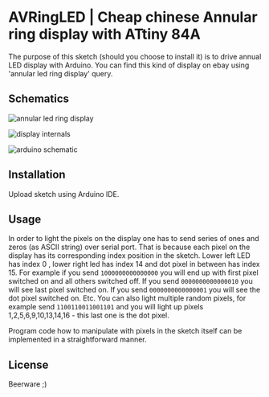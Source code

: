 # AVRingLED | Cheap chinese Annular ring display with ATtiny 84A

The purpose of this sketch (should you choose to install it) is to drive annual LED display with Arduino. You can find this kind of display on ebay using 'annular led ring display' query.

## Schematics

![annular led ring display](https://raw.githubusercontent.com/mrizvic/arduino-annularLedRingDisplay/master/display.jpg)

![display internals](https://raw.githubusercontent.com/mrizvic/arduino-annularLedRingDisplay/master/display_schematic.jpg)

![arduino schematic](https://raw.githubusercontent.com/mrizvic/arduino-annularLedRingDisplay/master/arduino_schematic.jpg)


## Installation

Upload sketch using Arduino IDE.

## Usage

In order to light the pixels on the display one has to send series of ones and zeros (as ASCII string) over serial port. That is because each pixel on the display has its corresponding index position in the sketch. Lower left LED has index 0 , lower right led has index 14 and dot pixel in between has index 15. For example if you send `1000000000000000` you will end up with first pixel switched on and all others switched off. If you send `0000000000000010` you will see last pixel switched on. If you send `0000000000000001` you will see the dot pixel switched on. Etc. You can also light multiple random pixels, for example send `1100110011001101` and you will light up pixels 1,2,5,6,9,10,13,14,16 - this last one is the dot pixel.

Program code how to manipulate with pixels in the sketch itself can be implemented in a straightforward manner.

## License

Beerware ;)
